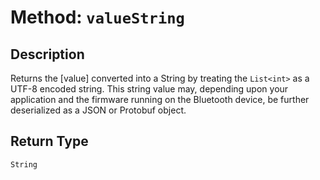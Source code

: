 # Method: `valueString`

## Description

Returns the [value] converted into a String by treating the `List<int>` as a UTF-8 encoded string. This string
 value may, depending upon your application and the firmware running on the Bluetooth device, be further
 deserialized as a JSON or Protobuf object.

## Return Type
`String`

